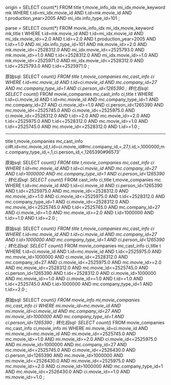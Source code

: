 origin = SELECT count(*) FROM title t,movie_info_idx mi_idx,movie_keyword mk 
        WHERE t.id=mi_idx.movie_id AND t.id=mk.movie_id 
        AND t.production_year>2005 AND mi_idx.info_type_id=101 ;

parse = SELECT count(*) FROM movie_info_idx mi_idx,movie_keyword mk,title t 
        WHERE t.id=mk.movie_id AND t.id=mi_idx.movie_id 
        AND mi_idx.movie_id>=2.0 AND t.id>=2.0 AND t.production_year>2005 
        AND t.id>=1.0 AND mi_idx.info_type_id=101 AND mk.movie_id>=2.0 
        AND mk.movie_id<=2528312.0 AND mi_idx.movie_id<=2525793.0 
        AND mk.movie_id>=1.0 AND t.id<=2528312.0 
        AND mi_idx.movie_id>=1.0 AND mk.movie_id<=2525971.0 
        AND mi_idx.movie_id<=2528312.0 AND t.id<=2525793.0 AND t.id<=2525971.0 ;

原始sql: 
    SELECT count(*) FROM title t,movie_companies mc,cast_info ci 
    WHERE t.id=mc.movie_id AND t.id=ci.movie_id 
    AND mc.company_id=27 AND mc.company_type_id=1 AND ci.person_id<1265390 ;
转化后sql: 
    SELECT count(*) FROM movie_companies mc,cast_info ci,title t 
    WHERE t.id=ci.movie_id AND t.id=mc.movie_id AND 
    mc.company_type_id=1 AND mc.company_id=27 
    AND ci.movie_id>=1.0 AND ci.person_id<1265390 
    AND mc.movie_id<=2525745.0 AND ci.movie_id<=2525975.0 
    AND ci.movie_id<=2528312.0 AND t.id>=2.0 
    AND mc.movie_id>=2.0 AND t.id<=2525975.0 
    AND t.id<=2528312.0 AND mc.movie_id>=1.0 
    AND t.id<=2525745.0 AND mc.movie_id<=2528312.0 AND t.id>=1.0 ;

---------------------------------------------------------------------------------------
title t,movie_companies mc,cast_info ci#t.id=mc.movie_id,t.id=ci.movie_id#mc.company_id,=,27,t.id,>,1000000,mc.company_type_id,=,1,ci.person_id,<,1265390#96573'

原始sql: 
    SELECT count(*) FROM title t,movie_companies mc,cast_info ci 
    WHERE t.id=mc.movie_id AND t.id=ci.movie_id 
    AND mc.company_id=27 AND t.id>1000000 
    AND mc.company_type_id=1 AND ci.person_id<1265390 ;
转化后sql: 
    SELECT count(*) FROM cast_info ci,title t,movie_companies mc 
    WHERE t.id=mc.movie_id AND t.id=ci.movie_id 
    AND ci.person_id<1265390 AND t.id<=2525975.0 
    AND mc.movie_id<=2528312.0 AND mc.movie_id>=1.0 
    AND ci.movie_id<=2525975.0 AND t.id<=2528312.0 
    AND mc.company_type_id=1 AND ci.movie_id<=2528312.0 
    AND mc.movie_id<=2525745.0 AND t.id<=2525745.0 
    AND mc.company_id=27 AND ci.movie_id>=1.0 
    AND mc.movie_id>=2.0 AND t.id>1000000 AND t.id>=1.0 AND t.id>=2.0 ;

原始sql: 
    SELECT count(*) FROM title t,movie_companies mc,cast_info ci 
    WHERE t.id=mc.movie_id AND t.id=ci.movie_id 
    AND mc.company_id=27 AND t.id>1000000 
    AND mc.company_type_id=1 AND ci.person_id<1265390 ;
转化后sql: 
    SELECT count(*) FROM movie_companies mc,cast_info ci,title t 
    WHERE t.id=ci.movie_id AND t.id=mc.movie_id 
    AND t.id<=2525975.0 AND mc.movie_id>1000000 
    AND ci.movie_id<=2528312.0 AND mc.company_id=27 
    AND ci.movie_id<=2525975.0 AND mc.movie_id>=2.0 
    AND mc.movie_id<=2528312.0 AND mc.movie_id<=2525745.0 
    AND ci.person_id<1265390 AND t.id<=2528312.0 
    AND ci.movie_id>1000000 AND mc.movie_id>=1.0 
    AND ci.movie_id>=1.0 AND t.id>=1.0 
    AND t.id<=2525745.0 AND t.id>1000000 
    AND mc.company_type_id=1 AND t.id>=2.0 ;

原始sql: 
    SELECT count(*) FROM movie_info mi,movie_companies mc,cast_info ci 
    WHERE mi.movie_id=mc.movie_id AND mi.movie_id=ci.movie_id 
    AND mc.company_id=27 AND mi.movie_id>1000000 
    AND mc.company_type_id=1 AND ci.person_id<1265390 ;
转化后sql: 
    SELECT count(*) FROM movie_companies mc,cast_info ci,movie_info mi 
    WHERE mi.movie_id=ci.movie_id AND mi.movie_id=mc.movie_id 
    AND mi.movie_id<=2525745.0 AND mc.movie_id>=1.0 
    AND mi.movie_id>=2.0 AND ci.movie_id<=2525975.0 
    AND mi.movie_id>1000000 AND mc.company_id=27 
    AND mc.movie_id<=2525745.0 AND ci.movie_id<=2526430.0 
    AND ci.person_id<1265390 AND mc.movie_id>1000000 
    AND mi.movie_id<=2526430.0 AND mi.movie_id<=2525975.0 
    AND mc.movie_id>=2.0 AND ci.movie_id>1000000 
    AND mc.company_type_id=1 AND mc.movie_id<=2526430.0 
    AND ci.movie_id>=1.0 AND mi.movie_id>=1.0 ;


